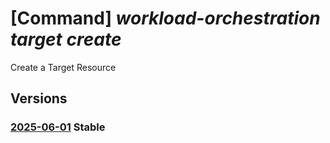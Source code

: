 # [Command] _workload-orchestration target create_

Create a Target Resource

## Versions

### [2025-06-01](/Resources/mgmt-plane/L3N1YnNjcmlwdGlvbnMve30vcmVzb3VyY2Vncm91cHMve30vcHJvdmlkZXJzL21pY3Jvc29mdC5lZGdlL3RhcmdldHMve30=/2025-06-01.xml) **Stable**

<!-- mgmt-plane /subscriptions/{}/resourcegroups/{}/providers/microsoft.edge/targets/{} 2025-06-01 -->
